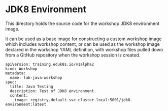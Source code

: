 JDK8 Environment
================

This directory holds the source code for the workshop JDK8 environment image.

It can be used as a base image for constructing a custom workshop image which
includes workshop content, or can be used as the workshop image declared in the
workshop YAML definition, with workshop files pulled down from a GitHub
repository when the workshop session is created.

```
apiVersion: training.eduk8s.io/v1alpha2
kind: Workshop
metadata:
  name: lab-java-workshop
spec:
  title: Java Testing
  description: Test of JDK8 environment.
  content:
    image: registry.default.svc.cluster.local:5001/jdk8-environment:latest
```
